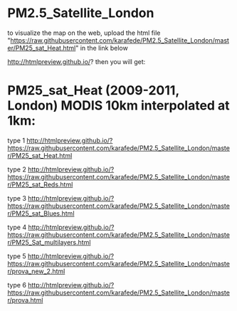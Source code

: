 # PM2.5_Satellite_London
to visualize the map on the web, upload the html file 
"https://raw.githubusercontent.com/karafede/PM2.5_Satellite_London/master/PM25_sat_Heat.html" in the link below

http://htmlpreview.github.io/?
then you will get:

# PM25_sat_Heat (2009-2011, London) MODIS 10km interpolated at 1km:
type 1
http://htmlpreview.github.io/?https://raw.githubusercontent.com/karafede/PM2.5_Satellite_London/master/PM25_sat_Heat.html

type 2
http://htmlpreview.github.io/?https://raw.githubusercontent.com/karafede/PM2.5_Satellite_London/master/PM25_sat_Reds.html

type 3
http://htmlpreview.github.io/?https://raw.githubusercontent.com/karafede/PM2.5_Satellite_London/master/PM25_sat_Blues.html

type 4
http://htmlpreview.github.io/?https://raw.githubusercontent.com/karafede/PM2.5_Satellite_London/master/PM25_Sat_multilayers.html

type 5
http://htmlpreview.github.io/?https://raw.githubusercontent.com/karafede/PM2.5_Satellite_London/master/prova_new_2.html 

type 6
http://htmlpreview.github.io/?https://raw.githubusercontent.com/karafede/PM2.5_Satellite_London/master/prova.html

